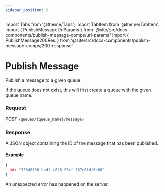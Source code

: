 ```yaml
---
sidebar_position: 2
---
```

import Tabs from '@theme/Tabs';
import TabItem from '@theme/TabItem';
import { PublishMessageUrlParams } from '@site/src/docs-components/publish-message-comps/url-params'
import { PublishMessage200Res } from '@site/src/docs-components/publish-message-comps/200-response'

# Publish Message
Publish a message to a given queue. 

If the queue does not exist, this will first create a queue with the given queue name.

### Request
POST `/queues/{queue_name}/message/`

<PublishMessageUrlParams />

### Response

<Tabs>

<TabItem value="200" label="200" default>
A JSON object containing the ID of the message that has been published.

<PublishMessage200Res/>  

#### Example
```json
{
  id: "35548190-bad1-4626-95cf-767e0fdf0e66"
}
```
</TabItem>
<TabItem value="500" label="500" default>
An unexpected error has happened on the server.
</TabItem>
</Tabs>


